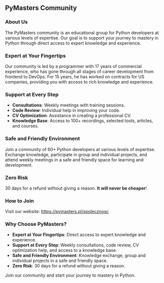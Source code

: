 ## PyMasters Community

### About Us

The PyMasters community is an educational group for Python developers at various levels of expertise. Our goal is to support your journey to mastery in Python through direct access to expert knowledge and experience.

### Expert at Your Fingertips

Our community is led by a programmer with 17 years of commercial experience, who has gone through all stages of career development from frontend to DevOps. For 15 years, he has worked on contracts for US companies, providing you with access to rich knowledge and experience.

### Support at Every Step

- **Consultations**: Weekly meetings with training sessions.
- **Code Review**: Individual help in improving your code.
- **CV Optimization**: Assistance in creating a professional CV.
- **Knowledge Base**: Access to 100+ recordings, selected tools, articles, and courses.

### Safe and Friendly Environment

Join a community of 60+ Python developers at various levels of expertise. Exchange knowledge, participate in group and individual projects, and attend weekly meetings in a safe and friendly space for learning and development.

### Zero Risk

30 days for a refund without giving a reason. **It will never be cheaper**!

### How to Join

Visit our website: https://pymasters.pl/spolecznosc

### Why Choose PyMasters?

- **Expert at Your Fingertips**: Direct access to expert knowledge and experience.
- **Support at Every Step**: Weekly consultations, code review, CV optimization help, and access to a knowledge base.
- **Safe and Friendly Environment**: Knowledge exchange, group and individual projects in a safe and friendly space.
- **Zero Risk**: 30 days for a refund without giving a reason.

Join our community and start your journey to mastery in Python.